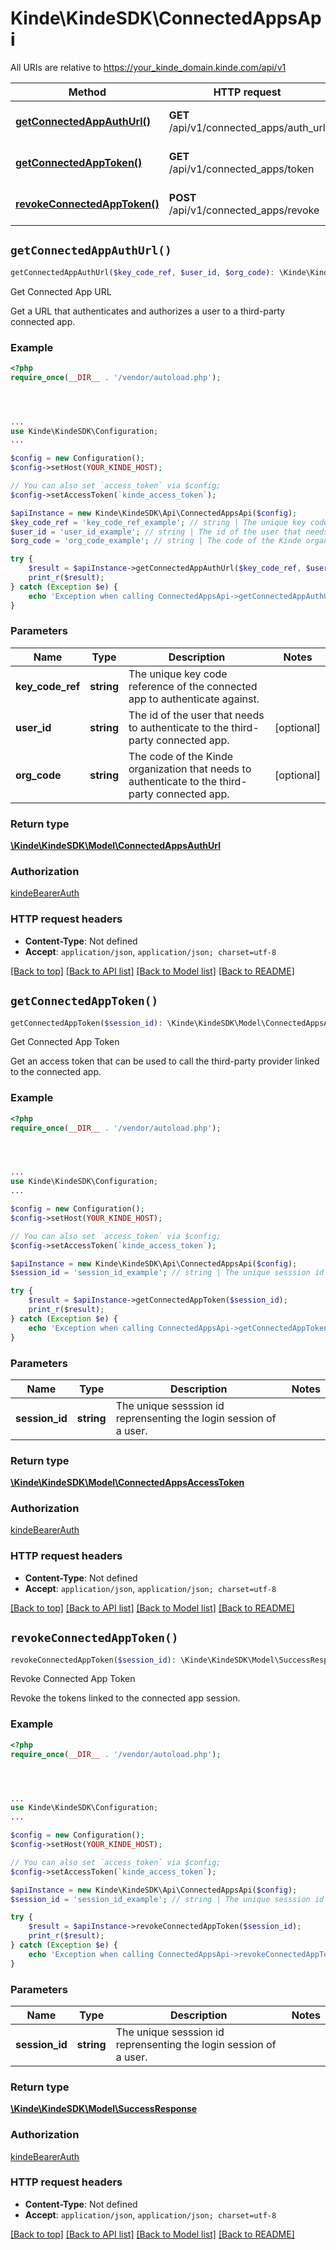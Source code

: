 # Kinde\KindeSDK\ConnectedAppsApi

All URIs are relative to https://your_kinde_domain.kinde.com/api/v1

Method | HTTP request | Description
------------- | ------------- | -------------
[**getConnectedAppAuthUrl()**](ConnectedAppsApi.md#getConnectedAppAuthUrl) | **GET** /api/v1/connected_apps/auth_url | Get Connected App URL
[**getConnectedAppToken()**](ConnectedAppsApi.md#getConnectedAppToken) | **GET** /api/v1/connected_apps/token | Get Connected App Token
[**revokeConnectedAppToken()**](ConnectedAppsApi.md#revokeConnectedAppToken) | **POST** /api/v1/connected_apps/revoke | Revoke Connected App Token


## `getConnectedAppAuthUrl()`

```php
getConnectedAppAuthUrl($key_code_ref, $user_id, $org_code): \Kinde\KindeSDK\Model\ConnectedAppsAuthUrl
```

Get Connected App URL

Get a URL that authenticates and authorizes a user to a third-party connected app.

### Example

```php
<?php
require_once(__DIR__ . '/vendor/autoload.php');




...
use Kinde\KindeSDK\Configuration;
...

$config = new Configuration();
$config->setHost(YOUR_KINDE_HOST);

// You can also set `access_token` via $config;
$config->setAccessToken(`kinde_access_token`);

$apiInstance = new Kinde\KindeSDK\Api\ConnectedAppsApi($config);
$key_code_ref = 'key_code_ref_example'; // string | The unique key code reference of the connected app to authenticate against.
$user_id = 'user_id_example'; // string | The id of the user that needs to authenticate to the third-party connected app.
$org_code = 'org_code_example'; // string | The code of the Kinde organization that needs to authenticate to the third-party connected app.

try {
    $result = $apiInstance->getConnectedAppAuthUrl($key_code_ref, $user_id, $org_code);
    print_r($result);
} catch (Exception $e) {
    echo 'Exception when calling ConnectedAppsApi->getConnectedAppAuthUrl: ', $e->getMessage(), PHP_EOL;
}
```

### Parameters

Name | Type | Description  | Notes
------------- | ------------- | ------------- | -------------
 **key_code_ref** | **string**| The unique key code reference of the connected app to authenticate against. |
 **user_id** | **string**| The id of the user that needs to authenticate to the third-party connected app. | [optional]
 **org_code** | **string**| The code of the Kinde organization that needs to authenticate to the third-party connected app. | [optional]

### Return type

[**\Kinde\KindeSDK\Model\ConnectedAppsAuthUrl**](../Model/ConnectedAppsAuthUrl.md)

### Authorization

[kindeBearerAuth](../../README.md#kindeBearerAuth)

### HTTP request headers

- **Content-Type**: Not defined
- **Accept**: `application/json`, `application/json; charset=utf-8`

[[Back to top]](#) [[Back to API list]](../../README.md#endpoints)
[[Back to Model list]](../../README.md#models)
[[Back to README]](../../README.md)

## `getConnectedAppToken()`

```php
getConnectedAppToken($session_id): \Kinde\KindeSDK\Model\ConnectedAppsAccessToken
```

Get Connected App Token

Get an access token that can be used to call the third-party provider linked to the connected app.

### Example

```php
<?php
require_once(__DIR__ . '/vendor/autoload.php');




...
use Kinde\KindeSDK\Configuration;
...

$config = new Configuration();
$config->setHost(YOUR_KINDE_HOST);

// You can also set `access_token` via $config;
$config->setAccessToken(`kinde_access_token`);

$apiInstance = new Kinde\KindeSDK\Api\ConnectedAppsApi($config);
$session_id = 'session_id_example'; // string | The unique sesssion id reprensenting the login session of a user.

try {
    $result = $apiInstance->getConnectedAppToken($session_id);
    print_r($result);
} catch (Exception $e) {
    echo 'Exception when calling ConnectedAppsApi->getConnectedAppToken: ', $e->getMessage(), PHP_EOL;
}
```

### Parameters

Name | Type | Description  | Notes
------------- | ------------- | ------------- | -------------
 **session_id** | **string**| The unique sesssion id reprensenting the login session of a user. |

### Return type

[**\Kinde\KindeSDK\Model\ConnectedAppsAccessToken**](../Model/ConnectedAppsAccessToken.md)

### Authorization

[kindeBearerAuth](../../README.md#kindeBearerAuth)

### HTTP request headers

- **Content-Type**: Not defined
- **Accept**: `application/json`, `application/json; charset=utf-8`

[[Back to top]](#) [[Back to API list]](../../README.md#endpoints)
[[Back to Model list]](../../README.md#models)
[[Back to README]](../../README.md)

## `revokeConnectedAppToken()`

```php
revokeConnectedAppToken($session_id): \Kinde\KindeSDK\Model\SuccessResponse
```

Revoke Connected App Token

Revoke the tokens linked to the connected app session.

### Example

```php
<?php
require_once(__DIR__ . '/vendor/autoload.php');




...
use Kinde\KindeSDK\Configuration;
...

$config = new Configuration();
$config->setHost(YOUR_KINDE_HOST);

// You can also set `access_token` via $config;
$config->setAccessToken(`kinde_access_token`);

$apiInstance = new Kinde\KindeSDK\Api\ConnectedAppsApi($config);
$session_id = 'session_id_example'; // string | The unique sesssion id reprensenting the login session of a user.

try {
    $result = $apiInstance->revokeConnectedAppToken($session_id);
    print_r($result);
} catch (Exception $e) {
    echo 'Exception when calling ConnectedAppsApi->revokeConnectedAppToken: ', $e->getMessage(), PHP_EOL;
}
```

### Parameters

Name | Type | Description  | Notes
------------- | ------------- | ------------- | -------------
 **session_id** | **string**| The unique sesssion id reprensenting the login session of a user. |

### Return type

[**\Kinde\KindeSDK\Model\SuccessResponse**](../Model/SuccessResponse.md)

### Authorization

[kindeBearerAuth](../../README.md#kindeBearerAuth)

### HTTP request headers

- **Content-Type**: Not defined
- **Accept**: `application/json`, `application/json; charset=utf-8`

[[Back to top]](#) [[Back to API list]](../../README.md#endpoints)
[[Back to Model list]](../../README.md#models)
[[Back to README]](../../README.md)
